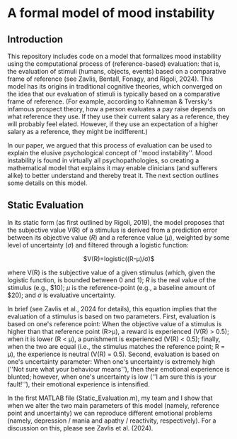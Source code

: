 

# A formal model of mood instability

## Introduction 
This repository includes code on a model that formalizes mood instability using the computational process of (reference-based) evaluation: that is, the evaluation of stimuli (humans, objects, events) based on a comparative frame of reference (see Zavlis, Bentall, Fonagy, and Rigoli, 2024). This model has its origins in traditional cognitive theories, which converged on the idea that our evaluation of stimuli is typically based on a comparative frame of reference. (For example, according to Kahneman & Tversky's infamous prospect theory, how a person evaluates a pay raise depends on what reference they use. If they use their current salary as a reference, they will probably feel elated. However, if they use an expectation of a higher salary as a reference, they might be indifferent.) 

In our paper, we argued that this process of evaluation can be used to explain the elusive psychological concept of ''mood instability''. Mood instability is found in virtually all psychopathologies, so creating a mathematical model that explains it may enable clinicians (and sufferers alike) to better understand and thereby treat it. The next section outlines some details on this model. 

## Static Evaluation
In its static form (as first outlined by Rigoli, 2019), the model proposes that the subjective value V(R) of a stimulus is derived from a prediction error between its objective value (_R_) and a reference value (_μ_), weighted by some level of uncertainty (_σ_) and filtered through a logistic function: 

<p align="center">
$V(R)=logistic((R-μ)/σ)$
</p>

where V(R) is the subjective value of a given stimulus (which, given the logistic function, is bounded between 0 and 1); _R_ is the real value of the stimulus (e.g., $10); _μ_ is the reference-point (e.g., a baseline amount of $20); and _σ_ is evaluative uncertainty. 

In brief (see Zavlis et al., 2024 for details), this equation implies that the evaluation of a stimulus is based on two parameters. First, evaluation is based on one's reference point: When the objective value of a stimulus is higher than that reference point (R>μ), a reward is experienced (V(R) > 0.5); when it is lower (R < μ), a punishment is experienced (V(R) < 0.5); finally, when the two are equal (i.e., the stimulus matches the reference point; R = μ), the experience is neutral (V(R) = 0.5). Second, evaluation is based on one's uncertainty parameter: When one's uncertainty is extremely high (''Not sure what your behaviour means''), then their emotional experience is blunted; however, when one's uncertainty is low (''I am sure this is your fault!''), their emotional experience is intensified. 

In the first MATLAB file (Static_Evaluation.m), my team and I show that when we alter the two main parameters of this model (namely, reference point and uncertainty) we can reproduce different emotional problems (namely, depression / mania and apathy / reactivity, respectively). For a discussion on this, please see Zavlis et al. (2024). 

